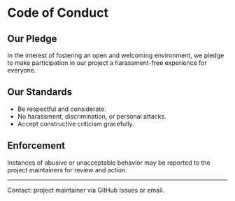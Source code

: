 # Code of Conduct

## Our Pledge

In the interest of fostering an open and welcoming environment, we pledge to make participation in our project a harassment-free experience for everyone.

## Our Standards

- Be respectful and considerate.
- No harassment, discrimination, or personal attacks.
- Accept constructive criticism gracefully.

## Enforcement

Instances of abusive or unacceptable behavior may be reported to the project maintainers for review and action.

---

Contact: project maintainer via GitHub Issues or email.
